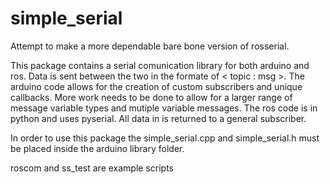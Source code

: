 # simple_serial

Attempt to make a more dependable bare bone version of rosserial.

This package contains a serial comunication library for both arduino and ros. Data is sent between the two in the formate of < topic : msg >. The arduino code allows for the creation of custom subscribers and unique callbacks. More work needs to be done to allow for a larger range of message variable types and mutiple variable messages. The ros code is in python and uses pyserial. All data in is returned to a general subscriber.

In order to use this package the simple_serial.cpp and simple_serial.h must be placed inside the arduino library folder.

roscom and ss_test are example scripts